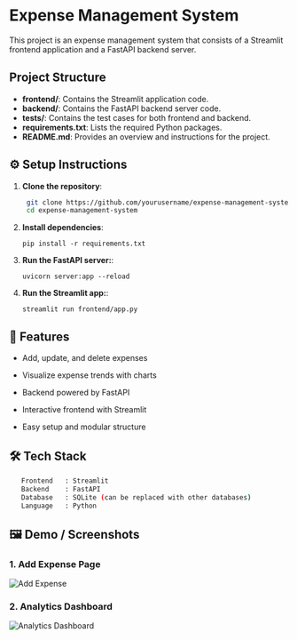 # Expense Management System

This project is an expense management system that consists of a Streamlit frontend application and a FastAPI backend server.

## Project Structure

- **frontend/**: Contains the Streamlit application code.  
- **backend/**: Contains the FastAPI backend server code.  
- **tests/**: Contains the test cases for both frontend and backend.  
- **requirements.txt**: Lists the required Python packages.  
- **README.md**: Provides an overview and instructions for the project.  


## ⚙️ Setup Instructions

1. **Clone the repository**:
   ```bash
    git clone https://github.com/yourusername/expense-management-system
    cd expense-management-system 
   ```
1. **Install dependencies**:
   ```commandline
   pip install -r requirements.txt
   ```
1. **Run the FastAPI server:**:
   ```commandline
   uvicorn server:app --reload
   ```
1. **Run the Streamlit app:**:
   ```commandline
   streamlit run frontend/app.py
   ```

## 🚀 Features

- Add, update, and delete expenses

- Visualize expense trends with charts

- Backend powered by FastAPI

- Interactive frontend with Streamlit

- Easy setup and modular structure

## 🛠️ Tech Stack

```bash
   Frontend   : Streamlit
   Backend    : FastAPI
   Database   : SQLite (can be replaced with other databases)
   Language   : Python
```
## 🖼️ Demo / Screenshots  

### 1. Add Expense Page  
![Add Expense](https://drive.google.com/file/d/1roSFzWDvlWG2hgaTxwiPIB8KYCM4PilS/view?usp=sharing)  

### 2. Analytics Dashboard  
![Analytics Dashboard](https://drive.google.com/file/d/1RvA1ceH-Et5xL9Ozdsm4nOCVC9hS-SOr/view?usp=sharing)  

